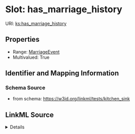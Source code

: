 # Slot: has_marriage_history

URI: [ks:has_marriage_history](https://w3id.org/linkml/tests/kitchen_sink/has_marriage_history)



<!-- no inheritance hierarchy -->






## Properties

* Range: [MarriageEvent](MarriageEvent.md)
* Multivalued: True







## Identifier and Mapping Information







### Schema Source


* from schema: https://w3id.org/linkml/tests/kitchen_sink




## LinkML Source

<details>
```yaml
name: has marriage history
in_subset:
- subset B
from_schema: https://w3id.org/linkml/tests/kitchen_sink
rank: 1000
multivalued: true
alias: has_marriage_history
range: MarriageEvent
inlined_as_list: true

```
</details>